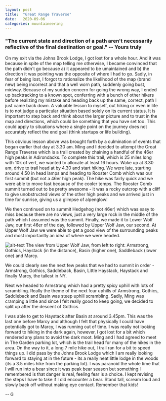 ```yaml
---
layout: post
title:  "Great Range Traverse"
date:   2020-09-06
categories: mountaineering
---
```


### "The current state and direction of a path aren't necessarily reflective of the final destination or goal." -- Yours truly


On my exit via the Johns Brook Lodge, I got lost for a whole hour. And it was because in spite of 
the map telling me otherwise, I became convinced that the path didn't go because a) it appeared to 
be umaintained and b) the direction it was pointing was the opposite of where I had to go. Sadly, in
fear of being lost, I forgot to rationalize the likelihood of the map (brand new) being incorrect 
and that a well worn path, suddenly going bust, midway. Because of my sudden concern for going the 
wrong way, I ended up backtracking to a known spot, conferring with a bunch of other hikers before 
realizing my mistake and heading back up the same, correct, path I just came back down. A valuable 
lesson to myself, out hiking or even in life is to not judge a particular situation based solely on
its current status. It is important to step back and think about the larger picture and to trust in 
the map and directions, which could be something that you have set too. This could apply to 
situations where a single point on the journey does not accurately reflect the end goal (think 
startups or life building). 

This obvious lesson above was brought forth by a culmination of events that began earlier that day 
at 3.30 am. Ming and I decided to attempt the Great Range Traverse which is a trail created by chaining
a handful of the 46er high peaks in Adirondacks. To complete this trail, which is 25 miles long with 
10k of vert, we wanted to allocate at least 16 hours. Wake up at 3.30 am, drive to trail head at by
4.30 and start hiking. We were late, starting around 4.50 in head lamps and heading to Rooster Comb
which was our first summit (but not a 46er high peak). The hike was fairly quick and we were able to 
move fast because of the cooler temps. The Rooster Comb summit turned out to be pretty awesome - it 
was a rocky outcrop with a cliff to give unobstructed views of the other high peaks and we arrived 
just in time for sunrise, giving us a glimpse of alpenglow! 

We then continued on to summit Hedgehog (not 46er) which was easy to miss because there are no views, 
just a very large rock in the middle of the path which I assumed was the summit. Finally, we made it
to Lower Wolf Jaw, our first 46er of the day, followed by Upper Wolf Jaw, our second. At Upper Wolf
Jaw we were able to get a good view of the surrounding peaks and most importantly an idea of where 
we were headed. 

![alt-text](https://unsplash.com/photos/01gvdSQGKLk/download?force=true&w=1920)
The view from Upper Wolf Jaw, from left to right: Armstrong, Gothics, Haystack (in the distance),
Basin (higher one), Saddleback (lower one) and Marcy.

We could clearly see the next few peaks that we had to summit in order - Armstrong, Gothics, 
Saddleback, Basin, Little Haystack, Haystack and finally Marcy, the tallest in NY.

Next we headed to Armstrong which had a pretty spicy uphill with lots of scrambling. Really the
theme of the next four uphills of Armstrong, Gothics, Saddleback and Basin was steep uphill
scrambling. Sadly, Ming was cramping a little and since I felt really good to keep going, we
decided to split up after the descent of Gothics. 

I was able to get to Haystack after Basin at around 3.45pm. This was the last one before Marcy and
although I felt that physically I could have potentially got to Marcy, I was running out of time. I
was really not looking forward to hiking in the dark again, however, I got lost for a bit which
rendered any plans to avoid the dark moot. Ming and I had agreed to meet in The Garden parking lot, 
which is the trail head for many of the hikes in the area. On the way to it, a long 7 mile hike out,
I trail ran for a bit to speed things up. I did pass by the Johns Brook Lodge which I am really
looking forward to staying at in the future - its a really neat little lodge in the woods (its a 
3.5 miles hike from the parking lot). I was paranoid the whole time that I will run into a bear 
since it was peak bear season but something I remembered is that danger is real, feeling fear is a
choice. I kept revising the steps I have to take if I did encounter a bear. Stand tall, scream loud
and slowly back off without making eye contact. Remember that kids!

-- G

